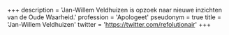 +++
description = 'Jan-Willem Veldhuizen is opzoek naar nieuwe inzichten van de Oude Waarheid.'
profession = 'Apologeet'
pseudonym = true
title = 'Jan-Willem Veldhuizen'
twitter = 'https://twitter.com/refolutionair'
+++

